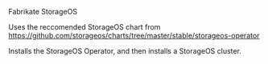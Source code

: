 Fabrikate StorageOS

Uses the reccomended StorageOS chart from https://github.com/storageos/charts/tree/master/stable/storageos-operator

Installs the StorageOS Operator, and then installs a StorageOS cluster.